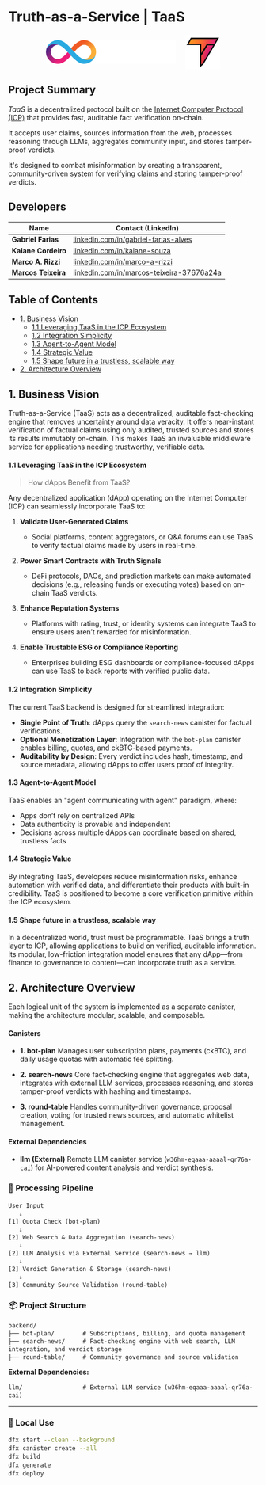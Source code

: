 # Truth-as-a-Service | TaaS

<p align="center">
  <img src="images/ic-icon.svg" alt="ICP Icon" height="48" style="vertical-align:middle; margin-right:16px;">
  <img src="images/taas-icon.png" alt="TaaS Icon" height="70" style="vertical-align:middle;">
</p>

## Project Summary

*TaaS* is a decentralized protocol built on the [Internet Computer Protocol (ICP)](https://internetcomputer.org/) that provides fast, auditable fact verification on-chain.

It accepts user claims, sources information from the web, processes reasoning through LLMs, aggregates community input, and stores tamper-proof verdicts.

It's designed to combat misinformation by creating a transparent, community-driven system for verifying claims and storing tamper-proof verdicts.

## Developers
| Name                     | Contact (LinkedIn)                                                                                  |
| ------------------------ | --------------------------------------------------------------------------------------------------- |
| **Gabriel Farias** | [linkedin.com/in/gabriel-farias-alves](https://www.linkedin.com/in/gabriel-farias-alves/)           |
| **Kaiane Cordeiro**         | [linkedin.com/in/kaiane-souza](https://www.linkedin.com/in/kaiane-souza/)                           |
| **Marco A. Rizzi**       | [linkedin.com/in/marco-a-rizzi](https://www.linkedin.com/in/marco-a-rizzi/)                         |
| **Marcos Teixeira**      | [linkedin.com/in/marcos-teixeira-37676a24a](https://www.linkedin.com/in/marcos-teixeira-37676a24a/) |


## Table of Contents

- [1. Business Vision](#1-business-vision)
  - [1.1 Leveraging TaaS in the ICP Ecosystem](#11-leveraging-taas-in-the-icp-ecosystem)
  - [1.2 Integration Simplicity](#12-integration-simplicity)
  - [1.3 Agent-to-Agent Model](#13-agent-to-agent-model)
  - [1.4 Strategic Value](#14-strategic-value)
  - [1.5 Shape future in a trustless, scalable way](#15-shape-future-in-a-trustless-scalable-way)
- [2. Architecture Overview](#2-architecture-overview)

## 1. Business Vision
Truth-as-a-Service (TaaS) acts as a decentralized, auditable fact-checking engine that removes uncertainty around data veracity. It offers near-instant verification of factual claims using only audited, trusted sources and stores its results immutably on-chain. This makes TaaS an invaluable middleware service for applications needing trustworthy, verifiable data.
#### 1.1 Leveraging TaaS in the ICP Ecosystem
>How dApps Benefit from TaaS?

Any decentralized application (dApp) operating on the Internet Computer (ICP) can seamlessly incorporate TaaS to:

1. **Validate User-Generated Claims**

   * Social platforms, content aggregators, or Q\&A forums can use TaaS to verify factual claims made by users in real-time.

2. **Power Smart Contracts with Truth Signals**

   * DeFi protocols, DAOs, and prediction markets can make automated decisions (e.g., releasing funds or executing votes) based on on-chain TaaS verdicts.

3. **Enhance Reputation Systems**

   * Platforms with rating, trust, or identity systems can integrate TaaS to ensure users aren’t rewarded for misinformation.

4. **Enable Trustable ESG or Compliance Reporting**

   * Enterprises building ESG dashboards or compliance-focused dApps can use TaaS to back reports with verified public data.

#### 1.2 Integration Simplicity
The current TaaS backend is designed for streamlined integration:

* **Single Point of Truth**: dApps query the `search-news` canister for factual verifications.
* **Optional Monetization Layer**: Integration with the `bot-plan` canister enables billing, quotas, and ckBTC-based payments.
* **Auditability by Design**: Every verdict includes hash, timestamp, and source metadata, allowing dApps to offer users proof of integrity.

#### 1.3 Agent-to-Agent Model
TaaS enables an "agent communicating with agent" paradigm, where:

* Apps don’t rely on centralized APIs
* Data authenticity is provable and independent
* Decisions across multiple dApps can coordinate based on shared, trustless facts

#### 1.4 Strategic Value
By integrating TaaS, developers reduce misinformation risks, enhance automation with verified data, and differentiate their products with built-in credibility. TaaS is positioned to become a core verification primitive within the ICP ecosystem.

#### 1.5 Shape future in a trustless, scalable way
In a decentralized world, trust must be programmable. TaaS brings a truth layer to ICP, allowing applications to build on verified, auditable information. Its modular, low-friction integration model ensures that any dApp—from finance to governance to content—can incorporate truth as a service.

## 2. Architecture Overview

Each logical unit of the system is implemented as a separate canister, making the architecture modular, scalable, and composable.

#### Canisters

* **1. bot-plan**
  Manages user subscription plans, payments (ckBTC), and daily usage quotas with automatic fee splitting.

* **2. search-news**
  Core fact-checking engine that aggregates web data, integrates with external LLM services, processes reasoning, and stores tamper-proof verdicts with hashing and timestamps.

* **3. round-table**
  Handles community-driven governance, proposal creation, voting for trusted news sources, and automatic whitelist management.

#### External Dependencies

* **llm (External)**
  Remote LLM canister service (`w36hm-eqaaa-aaaal-qr76a-cai`) for AI-powered content analysis and verdict synthesis.

### 🔁 Processing Pipeline

```text
User Input
   ↓
[1] Quota Check (bot-plan)
   ↓
[2] Web Search & Data Aggregation (search-news)
   ↓
[2] LLM Analysis via External Service (search-news → llm)
   ↓
[2] Verdict Generation & Storage (search-news)
   ↓
[3] Community Source Validation (round-table)
```


### 📦 Project Structure

```
backend/
├── bot-plan/        # Subscriptions, billing, and quota management
├── search-news/     # Fact-checking engine with web search, LLM integration, and verdict storage
├── round-table/     # Community governance and source validation
```

**External Dependencies:**
```
llm/                 # External LLM service (w36hm-eqaaa-aaaal-qr76a-cai)
```

---

### 🧪 Local Use

```bash
dfx start --clean --background
dfx canister create --all
dfx build
dfx generate
dfx deploy
```
